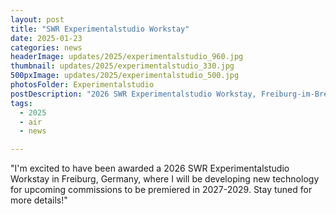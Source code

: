 ```yaml
---
layout: post
title: "SWR Experimentalstudio Workstay"
date: 2025-01-23
categories: news
headerImage: updates/2025/experimentalstudio_960.jpg
thumbnail: updates/2025/experimentalstudio_330.jpg
500pxImage: updates/2025/experimentalstudio_500.jpg
photosFolder: Experimentalstudio
postDescription: "2026 SWR Experimentalstudio Workstay, Freiburg-im-Breisgau"
tags:
  - 2025
  - air
  - news

---
```


"I'm excited to have been awarded a 2026 SWR Experimentalstudio Workstay in Freiburg, Germany, where I will be developing new technology for upcoming commissions to be premiered in 2027-2029. Stay tuned for more details!"